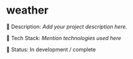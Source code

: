 # weather

📌 Description: *Add your project description here.*

🔧 Tech Stack: *Mention technologies used here*

🚀 Status: In development / complete
